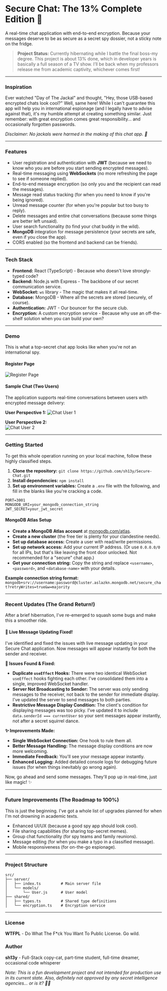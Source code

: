 # Secure Chat: The 13% Complete Edition 🚀

A real-time chat application with end-to-end encryption. Because your messages deserve to be as secure as a secret spy dossier, not a sticky note on the fridge.

> **Project Status:** Currently hibernating while I battle the final boss-my degree. This project is about 13% done, which in developer years is basically a full season of a TV show. I’ll be back when my professors release me from academic captivity, whichever comes first\!

-----

### Inspiration

Ever watched "Day of The Jackal" and thought, "Hey, those USB-based encrypted chats look cool?" Well, same here\! While I can't guarantee this app will help you in international espionage (and I legally have to advise against that), it's my humble attempt at creating something similar. Just remember: with great encryption comes great responsibility... and occasionally forgotten passwords.

*Disclaimer: No jackals were harmed in the making of this chat app. 🦊*

-----

### Features

  - User registration and authentication with **JWT** (because we need to know who you are before you start sending encrypted messages).
  - Real-time messaging using **WebSockets** (no more refreshing the page to see if someone replied).
  - End-to-end message encryption (so only you and the recipient can read the messages).
  - Message read status tracking (for when you need to know if you're being ignored).
  - Unread message counter (for when you're popular but too busy to reply).
  - Delete messages and entire chat conversations (because some things are better left unsaid).
  - User search functionality (to find your chat buddy in the wild).
  - **MongoDB** integration for message persistence (your secrets are safe, even if you close the app).
  - CORS enabled (so the frontend and backend can be friends).

-----

### Tech Stack

  - **Frontend:** React (TypeScript) - Because who doesn't love strongly-typed code?
  - **Backend:** Node.js with Express - The backbone of our secret communication service.
  - **WebSocket:** `ws` library - The magic that makes it all real-time.
  - **Database:** MongoDB - Where all the secrets are stored (securely, of course).
  - **Authentication:** JWT - Our bouncer for the secure club.
  - **Encryption:** A custom encryption service - Because why use an off-the-shelf solution when you can build your own?

-----

### Demo

This is what a top-secret chat app looks like when you're not an international spy.

#### Register Page

![Register Page](assets/Screenshot%202025-07-31%20112856.png)


#### Sample Chat (Two Users)

The application supports real-time conversations between users with encrypted message delivery:

**User Perspective 1:**
![Chat User 1](assets/Screenshot%202025-07-31%20112350.png)

**User Perspective 2:**  
![Chat User 2](assets/Screenshot%202025-07-31%20112620.png)

-----

### Getting Started

To get this whole operation running on your local machine, follow these highly classified steps.

1.  **Clone the repository:**
    `git clone https://github.com/sh13y/Secure-Chat.git`
2.  **Install dependencies:**
    `npm install`
3.  **Set up environment variables:** Create a `.env` file with the following, and fill in the blanks like you're cracking a code.

<!-- end list -->

```
PORT=3001
MONGODB_URI=your_mongodb_connection_string
JWT_SECRET=your_jwt_secret
```

#### MongoDB Atlas Setup

  - **Create a MongoDB Atlas account** at [mongodb.com/atlas](https://mongodb.com/atlas).
  - **Create a new cluster** (the free tier is plenty for your clandestine needs).
  - **Set up database access:** Create a user with read/write permissions.
  - **Set up network access:** Add your current IP address. (Or use `0.0.0.0/0` for all IPs, but that's like leaving the front door unlocked. Not recommended for a "secure" chat app.)
  - **Get your connection string:** Copy the string and replace `<username>`, `<password>`, and `<database-name>` with your details.

**Example connection string format:**
`mongodb+srv://username:password@cluster.aslazkn.mongodb.net/secure_chat?retryWrites=true&w=majority`

-----

### Recent Updates (The Grand Return\!)

After a brief hibernation, I've re-emerged to squash some bugs and make this a smoother ride.

#### 🔧 Live Message Updating Fixed\!

I've identified and fixed the issues with live message updating in your Secure Chat application. Now messages will appear instantly for both the sender and receiver.

**🐛 Issues Found & Fixed:**

  - **Duplicate `useEffect` Hooks:** There were two identical WebSocket `useEffect` hooks fighting each other. I've consolidated them into a single, improved WebSocket handler.
  - **Server Not Broadcasting to Sender:** The server was only sending messages to the receiver, not back to the sender for immediate display. I've updated the server to send messages to both parties.
  - **Restrictive Message Display Condition:** The client's condition for displaying messages was too picky. I've updated it to include `data.senderId === currentUser` so your sent messages appear instantly, not after a secret squirrel dance.

**✨ Improvements Made:**

  - **Single WebSocket Connection:** One hook to rule them all.
  - **Better Message Handling:** The message display conditions are now more welcoming.
  - **Immediate Feedback:** You'll see your message appear instantly.
  - **Enhanced Logging:** Added detailed console logs for debugging future issues (for when things inevitably go wrong again).

Now, go ahead and send some messages. They'll pop up in real-time, just like magic\! ✨

-----

### Future Improvements (The Roadmap to 100%)

This is just the beginning. I've got a whole list of upgrades planned for when I'm not drowning in academic texts.

  - Enhanced UI/UX (because a good spy app should look cool).
  - File sharing capabilities (for sharing top-secret memes).
  - Group chat functionality (for spy teams and family reunions).
  - Message editing (for when you make a typo in a classified message).
  - Mobile responsiveness (for on-the-go espionage).

-----

### Project Structure

```
src/
├── server/
│   ├── index.ts         # Main server file
│   └── models/
│       └── User.js      # User model
├── shared/
│   ├── types.ts         # Shared type definitions
│   └── encryption.ts    # Encryption service
```

-----

### License

**WTFPL** - Do What The F\*ck You Want To Public License. Go wild.

### Author

**sh13y** - Full-Stack copy-cat, part-time student, full-time dreamer, occasional code whisperer

*Note: This is a fun development project and not intended for production use in its current state. Also, definitely not approved by any secret intelligence agencies... or is it? 🕵️‍♂️*